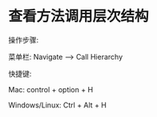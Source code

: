 # 查看方法调用层次结构

操作步骤:

菜单栏: Navigate —&gt; Call Hierarchy

快捷键:

Mac: control + option + H

Windows\/Linux: Ctrl + Alt + H

